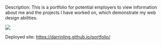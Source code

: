 Description: This is a portfolio for potential employers to view information about me and the projects I have worked on, which demonstrate my web design abilities.

![](Untitled.gif)

Deployed site: https://darrinling.github.io/portfolio/
